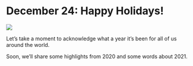 # December 24: Happy Holidays!

![](threefold__happyholidays2020.jpeg  )

Let’s take a moment to acknowledge what a year it’s been for all of us around the world.

Soon, we’ll share some highlights from 2020 and some words about 2021.